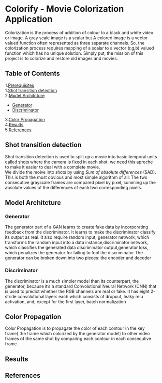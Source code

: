 # Colorify - Movie Colorization Application
Colorization is the process of addition of colour to a black and white video or image. A gray scale image is a scalar but A colored image is a vector valued function often represented as three separate channels. So, the colorization process requires mapping of a scalar to a vector (r,g,b) valued function which has no unique solution.
Simply put, the mission of this project is to colorize and restore old images and movies.
## Table of Contents  
1.[Prerequisites](#prerequisites)  
1.[Shot transition detection](#shot-transition-detection)  
2.[Model Architcture](#model-architcture)  
* [Generator](#generator) 
* [Discriminator](#discriminator) 


3.[Color Propagation](#color-propagation)  
4.[Results](#results)  
5.[References](#references)  
## Shot transition detection
Shot transition detection is used to split up a movie into basic temporal units called shots where the camera is fixed in each shot.
we need this aproche to make it easier to deal with a complete movie.<br/>We divide the moive into shots by using 
*Sum of absolute differences* (SAD). <br/>This is both the most obvious and most simple algorithm of all: The two consecutive grayscale frames are compared pixel by pixel, summing up the absolute values of the differences of each two corresponding pixels. 
## Model Architcture

### Generator
The generator part of a GAN learns to create fake data by incorporating feedback from the discriminator. It learns to make the discriminator classify its output as real.
it also require random input, generator network, which transforms the random input into a data instance,discriminator network, which classifies the generated data
discriminator output,generator loss, which penalizes the generator for failing to fool the discriminator
The generator can be broken down into two pieces: the encoder and decoder

### Discriminator
The discriminator is a much simpler model than its counterpart, the generator, because it’s a standard Convolutional Neural Network (CNN) that is used to predict whether the RGB channels are real or fake. It has eight 2-stride convolutional layers each which consists of dropout, leaky relu activation, and, except for the first layer, batch normalization
## Color Propagation
Color Propagation is to propagate the color of each contour in the key frame( the frame which colorized by the generator model) to other video frames of the same shot by comparing each contour in each consecutive frame. 
## Results
## References
